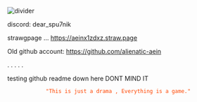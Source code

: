 ![divider](https://github.com/user-attachments/assets/ce6a97e4-1791-4a00-a7bd-19072419e1ee)


discord: dear_spu7nik

strawgpage ... https://aeinx1zdxz.straw.page

Old github account: https://github.com/alienatic-aein

.
.
.
.
.

testing github readme down here DONT MIND IT

<p align="center">
    <code style="color : Orangered">"This is just a drama , Everything is a game."</code>
</p>
